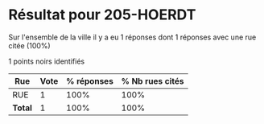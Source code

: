 # Résultat pour 205-HOERDT

Sur l'ensemble de la ville il y a eu 1 réponses dont 1 réponses avec une rue citée (100%)

1 points noirs identifiés

| Rue | Vote | % réponses | % Nb rues cités|
|-----|------|------------|----------------|
| RUE | 1 | 100% | 100%|
| **Total** | 1 | 100% | 100%|
